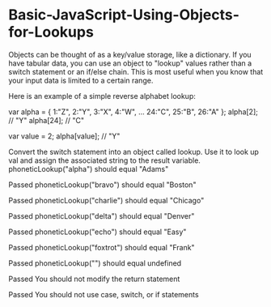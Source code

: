 # Basic-JavaScript-Using-Objects-for-Lookups

Objects can be thought of as a key/value storage, like a dictionary. If you have tabular data, you can use an object to "lookup" values rather than a switch statement or an if/else chain. This is most useful when you know that your input data is limited to a certain range.

Here is an example of a simple reverse alphabet lookup:

var alpha = {
  1:"Z",
  2:"Y",
  3:"X",
  4:"W",
  ...
  24:"C",
  25:"B",
  26:"A"
};
alpha[2]; // "Y"
alpha[24]; // "C"

var value = 2;
alpha[value]; // "Y"

Convert the switch statement into an object called lookup. Use it to look up val and assign the associated string to the result variable.
phoneticLookup("alpha") should equal "Adams"

Passed
phoneticLookup("bravo") should equal "Boston"

Passed
phoneticLookup("charlie") should equal "Chicago"

Passed
phoneticLookup("delta") should equal "Denver"

Passed
phoneticLookup("echo") should equal "Easy"

Passed
phoneticLookup("foxtrot") should equal "Frank"

Passed
phoneticLookup("") should equal undefined

Passed
You should not modify the return statement

Passed
You should not use case, switch, or if statements
